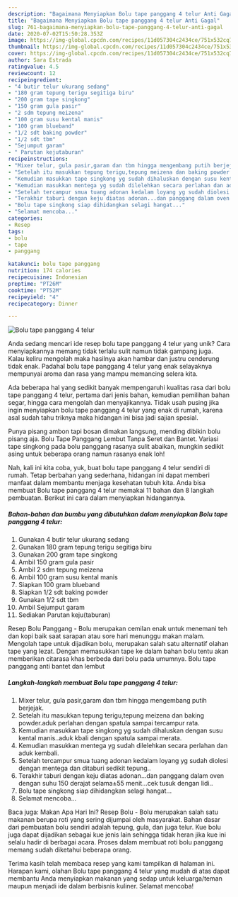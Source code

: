 ```yaml
---
description: "Bagaimana Menyiapkan Bolu tape panggang 4 telur Anti Gagal"
title: "Bagaimana Menyiapkan Bolu tape panggang 4 telur Anti Gagal"
slug: 761-bagaimana-menyiapkan-bolu-tape-panggang-4-telur-anti-gagal
date: 2020-07-02T15:50:28.353Z
image: https://img-global.cpcdn.com/recipes/11d057304c2434ce/751x532cq70/bolu-tape-panggang-4-telur-foto-resep-utama.jpg
thumbnail: https://img-global.cpcdn.com/recipes/11d057304c2434ce/751x532cq70/bolu-tape-panggang-4-telur-foto-resep-utama.jpg
cover: https://img-global.cpcdn.com/recipes/11d057304c2434ce/751x532cq70/bolu-tape-panggang-4-telur-foto-resep-utama.jpg
author: Sara Estrada
ratingvalue: 4.5
reviewcount: 12
recipeingredient:
- "4 butir telur ukurang sedang"
- "180 gram tepung terigu segitiga biru"
- "200 gram tape singkong"
- "150 gram gula pasir"
- "2 sdm tepung meizena"
- "100 gram susu kental manis"
- "100 gram blueband"
- "1/2 sdt baking powder"
- "1/2 sdt tbm"
- "Sejumput garam"
- " Parutan kejutaburan"
recipeinstructions:
- "Mixer telur, gula pasir,garam dan tbm hingga mengembang putih berjejak."
- "Setelah itu masukkan tepung terigu,tepung meizena dan baking powder.aduk perlahan dengan spatula sampai tercampur rata."
- "Kemudian masukkan tape singkong yg sudah dihaluskan dengan susu kental manis..aduk kbali dengan spatula sampai merata."
- "Kemudian masukkan mentega yg sudah dilelehkan secara perlahan dan aduk kembali."
- "Setelah tercampur smua tuang adonan kedalam loyang yg sudah diolesi dengan mentega dan ditaburi sedikit tepung.."
- "Terakhir taburi dengan keju diatas adonan...dan panggang dalam oven dengan suhu 150 derajat selama±55 menit...cek tusuk dengan lidi.."
- "Bolu tape singkong siap dihidangkan selagi hangat..."
- "Selamat mencoba..."
categories:
- Resep
tags:
- bolu
- tape
- panggang

katakunci: bolu tape panggang 
nutrition: 174 calories
recipecuisine: Indonesian
preptime: "PT26M"
cooktime: "PT52M"
recipeyield: "4"
recipecategory: Dinner

---
```



![Bolu tape panggang 4 telur](https://img-global.cpcdn.com/recipes/11d057304c2434ce/751x532cq70/bolu-tape-panggang-4-telur-foto-resep-utama.jpg)

Anda sedang mencari ide resep bolu tape panggang 4 telur yang unik? Cara menyiapkannya memang tidak terlalu sulit namun tidak gampang juga. Kalau keliru mengolah maka hasilnya akan hambar dan justru cenderung tidak enak. Padahal bolu tape panggang 4 telur yang enak selayaknya mempunyai aroma dan rasa yang mampu memancing selera kita.

Ada beberapa hal yang sedikit banyak mempengaruhi kualitas rasa dari bolu tape panggang 4 telur, pertama dari jenis bahan, kemudian pemilihan bahan segar, hingga cara mengolah dan menyajikannya. Tidak usah pusing jika ingin menyiapkan bolu tape panggang 4 telur yang enak di rumah, karena asal sudah tahu triknya maka hidangan ini bisa jadi sajian spesial.

Punya pisang ambon tapi bosan dimakan langsung, mending dibikin bolu pisang aja. Bolu Tape Panggang Lembut Tanpa Seret dan Bantet. Variasi tape singkong pada bolu panggang rasanya sulit abaikan, mungkin sedikit asing untuk beberapa orang namun rasanya enak loh!


Nah, kali ini kita coba, yuk, buat bolu tape panggang 4 telur sendiri di rumah. Tetap berbahan yang sederhana, hidangan ini dapat memberi manfaat dalam membantu menjaga kesehatan tubuh kita. Anda bisa membuat Bolu tape panggang 4 telur memakai 11 bahan dan 8 langkah pembuatan. Berikut ini cara dalam menyiapkan hidangannya.

<!--inarticleads1-->

##### Bahan-bahan dan bumbu yang dibutuhkan dalam menyiapkan Bolu tape panggang 4 telur:

1. Gunakan 4 butir telur ukurang sedang
1. Gunakan 180 gram tepung terigu segitiga biru
1. Gunakan 200 gram tape singkong
1. Ambil 150 gram gula pasir
1. Ambil 2 sdm tepung meizena
1. Ambil 100 gram susu kental manis
1. Siapkan 100 gram blueband
1. Siapkan 1/2 sdt baking powder
1. Gunakan 1/2 sdt tbm
1. Ambil Sejumput garam
1. Sediakan  Parutan keju(taburan)


Resep Bolu Panggang - Bolu merupakan cemilan enak untuk menemani teh dan kopi baik saat sarapan atau sore hari menunggu makan malam. Mengolah tape untuk dijadikan bolu, merupakan salah satu alternatif olahan tape yang lezat. Dengan memasukkan tape ke dalam bahan bolu tentu akan memberikan citarasa khas berbeda dari bolu pada umumnya. Bolu tape panggang anti bantet dan lembut 

<!--inarticleads2-->

##### Langkah-langkah membuat Bolu tape panggang 4 telur:

1. Mixer telur, gula pasir,garam dan tbm hingga mengembang putih berjejak.
1. Setelah itu masukkan tepung terigu,tepung meizena dan baking powder.aduk perlahan dengan spatula sampai tercampur rata.
1. Kemudian masukkan tape singkong yg sudah dihaluskan dengan susu kental manis..aduk kbali dengan spatula sampai merata.
1. Kemudian masukkan mentega yg sudah dilelehkan secara perlahan dan aduk kembali.
1. Setelah tercampur smua tuang adonan kedalam loyang yg sudah diolesi dengan mentega dan ditaburi sedikit tepung..
1. Terakhir taburi dengan keju diatas adonan...dan panggang dalam oven dengan suhu 150 derajat selama±55 menit...cek tusuk dengan lidi..
1. Bolu tape singkong siap dihidangkan selagi hangat...
1. Selamat mencoba...


Baca juga: Makan Apa Hari Ini? Resep Bolu - Bolu merupakan salah satu makanan berupa roti yang sering dijumpai oleh masyarakat. Bahan dasar dari pembuatan bolu sendiri adalah tepung, gula, dan juga telur. Kue bolu juga dapat dijadikan sebagai kue jenis lain sehingga tidak heran jika kue ini selalu hadir di berbagai acara. Proses dalam membuat roti bolu panggang memang sudah diketahui beberapa orang. 

Terima kasih telah membaca resep yang kami tampilkan di halaman ini. Harapan kami, olahan Bolu tape panggang 4 telur yang mudah di atas dapat membantu Anda menyiapkan makanan yang sedap untuk keluarga/teman maupun menjadi ide dalam berbisnis kuliner. Selamat mencoba!
